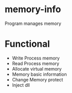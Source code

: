 # memory-info
Program manages memory

# Functional
 - Write Process memory
 - Read Process  memory
 - Allocate virtual memory
 - Memory basic information
 - Change Memory protect
 - Inject dll
